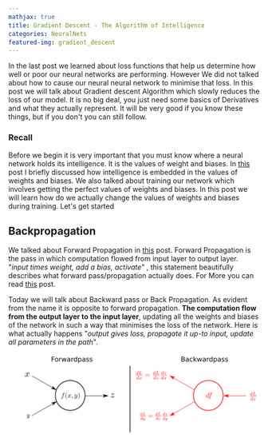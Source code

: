 ```yaml
---
mathjax: true
title: Gradient Descent - The Algorithm of Intelligence
categories: NeuralNets
featured-img: gradient_descent
---
```


In the last post we learned about loss functions that help us determine how well or poor our neural networks are performing. However We did not talked about how to cause our neural neural network to minimise that loss. In this post we will talk about Gradient descent Algorithm which slowly reduces the loss of our model. It is no big deal, you just need some basics of Derivatives and what they actually represent. It will be very good if you know these things, but if you don't you can still follow.

### Recall

Before we begin it is very important that you must know where a neural network holds its intelligence. It is the values of weight and biases. In [this](https://coder3101.github.io/understanding-a-complete-neural-net/) post I briefly discussed how intelligence is embedded in the values of weights and biases. We also talked about training our network which involves getting the perfect values of weights and biases. In this post we will learn how do we actually change the values of weights and biases during training. Let's get started



## Backpropagation

We talked about Forward Propagation in [this](https://coder3101.github.io/understanding-a-complete-neural-net/) post. Forward Propagation is the pass in which computation flowed from input layer to output layer. "*input times weight, add a bias, activate*" , this statement beautifully describes what  forward pass/propagation actually does. For More you can read [this](https://coder3101.github.io/understanding-a-complete-neural-net/) post.

Today we will talk about Backward pass or Back Propagation. As evident from the name it is opposite to forward propagation. **The computation flow from the output layer to the input layer**, updating all the weights and biases of the network in such a way that minimises the loss of the network. Here is what actually happens "*output gives loss, propagate it up-to input, update all parameters in the path*". 

<center>
    <img src="https://raw.githubusercontent.com/coder3101/coder3101.github.com/master/in-post_imgs/gradient-descent-algorithm-of-intelligence/backward_forward.png">
</center>

